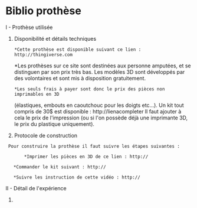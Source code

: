 Biblio prothèse
================

I - Prothèse utilisée

  1) Disponibilité et détails techniques


     	 *Cette prothèse est disponible suivant ce lien : http://thingiverse.com

   	 *Les prothèses sur ce site sont destinées aux personne amputées, et se distinguen
	 par son prix très bas.
	 Les modèles 3D sont développés par des volontaires et sont mis à disposition
	 gratuitement.

     	 *Les seuls frais à payer sont donc le prix des pièces non imprimables en 3D
	 (élastiques, embouts en caoutchouc pour les doigts etc...).
	 Un kit tout compris de 30$ est disponible : http://lienacompleter
	 Il faut ajouter à cela le prix de l'impression (ou si l'on possède déjà une
	 imprimante 3D, le prix du plastique uniquement).



   2) Protocole de construction

     Pour construire la prothèse il faut suivre les étapes suivantes :

     	   *Imprimer les pièces en 3D de ce lien : http://

	   *Commander le kit suivant : http://

	   *Suivre les instruction de cette vidéo : http://


II - Détail de l'expérience

   1)
     